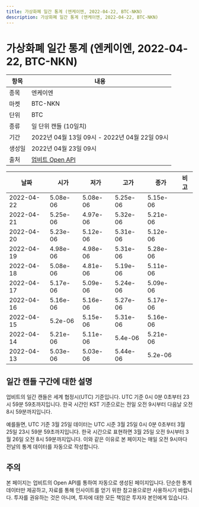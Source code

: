```yaml
---
title: 가상화폐 일간 통계 (엔케이엔, 2022-04-22, BTC-NKN)
description: 가상화폐 일간 통계 (엔케이엔, 2022-04-22, BTC-NKN)
---
```



가상화폐 일간 통계 (엔케이엔, 2022-04-22, BTC-NKN)
===

|항목|내용|
|--|--|
|종목|엔케이엔|
|마켓|BTC-NKN|
|단위|BTC|
|종류|일 단위 캔들 (10일치)|
|기간|2022년 04월 13일 09시 - 2022년 04월 22일 09시|
|생성일|2022년 04월 23일 09시|
|출처|[업비트 Open API](https://docs.upbit.com)|


|날짜|시가|저가|고가|종가|비고|
|--|--|--|--|--|--|
|2022-04-22|5.08e-06|5.08e-06|5.25e-06|5.15e-06|    |
|2022-04-21|5.25e-06|4.97e-06|5.32e-06|5.21e-06|    |
|2022-04-20|5.23e-06|5.12e-06|5.31e-06|5.12e-06|    |
|2022-04-19|4.98e-06|4.98e-06|5.31e-06|5.28e-06|    |
|2022-04-18|5.08e-06|4.81e-06|5.19e-06|5.11e-06|    |
|2022-04-17|5.17e-06|5.09e-06|5.24e-06|5.09e-06|    |
|2022-04-16|5.16e-06|5.16e-06|5.27e-06|5.17e-06|    |
|2022-04-15|5.2e-06|5.15e-06|5.31e-06|5.16e-06|    |
|2022-04-14|5.21e-06|5.11e-06|5.4e-06|5.21e-06|    |
|2022-04-13|5.03e-06|5.03e-06|5.44e-06|5.2e-06|    |


일간 캔들 구간에 대한 설명
---


업비트의 일간 캔들은 세계 협정시(UTC) 기준입니다. 
UTC 기준 0시 0분 0초부터 23시 59분 59초까지입니다. 
한국 시간인 KST 기준으로는 전일 오전 9시부터 다음날 오전 8시 59분까지입니다. 


예를들면, UTC 기준 3월 25일 데이터는 UTC 시준 3월 25일 0시 0분 0초부터 3월 25일 23시 59분 59초까지입니다. 
한국 시간으로 표현하면 3월 25일 오전 9시부터 3월 26일 오전 8시 59분까지입니다. 
이와 같은 이유로 본 페이지는 매일 오전 9시마다 전날의 통계 데이터를 자동으로 작성합니다. 


주의
---


본 페이지는 업비트의 Open API를 통하여 자동으로 생성된 페이지입니다. 
단순한 통계 데이터만 제공하고, 자료를 통해 인사이트를 얻기 위한 참고용으로만 사용하시기 바랍니다. 
투자를 권유하는 것은 아니며, 투자에 대한 모든 책임은 투자자 본인에게 있습니다. 
